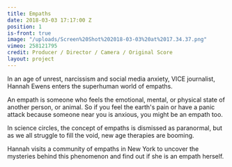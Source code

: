 ```yaml
---
title: Empaths
date: 2018-03-03 17:17:00 Z
position: 1
is-front: true
image: "/uploads/Screen%20Shot%202018-03-03%20at%2017.34.37.png"
vimeo: 258121795
credit: Producer / Director / Camera / Original Score
layout: project
---
```


In an age of unrest, narcissism and social media anxiety, VICE journalist, Hannah Ewens enters the superhuman world of empaths.

An empath is someone who feels the emotional, mental, or physical state of another person, or animal. So if you feel the earth's pain or have a panic attack because someone near you is anxious, you might be an empath too.

In science circles, the concept of empaths is dismissed as paranormal, but as we all struggle to fill the void, new age therapies are booming.

Hannah visits a community of empaths in New York to uncover the mysteries behind this phenomenon and find out if she is an empath herself.